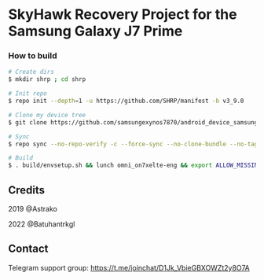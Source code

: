 # SkyHawk Recovery Project for the Samsung Galaxy J7 Prime

### How to build ###

```bash
# Create dirs
$ mkdir shrp ; cd shrp

# Init repo
$ repo init --depth=1 -u https://github.com/SHRP/manifest -b v3_9.0

# Clone my device tree
$ git clone https://github.com/samsungexynos7870/android_device_samsung_on7xelte.git -b skyhawk device/samsung/on7xelte

# Sync
$ repo sync --no-repo-verify -c --force-sync --no-clone-bundle --no-tags --optimized-fetch --prune -j`nproc`

# Build
$ . build/envsetup.sh && lunch omni_on7xelte-eng && export ALLOW_MISSING_DEPENDENCIES=true && mka recoveryimage
```
## Credits
2019 @Astrako
 
2022 @Batuhantrkgl

## Contact
Telegram support group: https://t.me/joinchat/D1Jk_VbieGBXOWZt2y8O7A